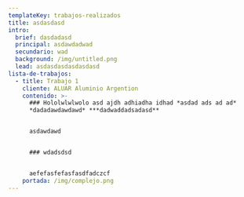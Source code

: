```yaml
---
templateKey: trabajos-realizados
title: asdasdasd
intro:
  brief: dasdadasd
  principal: asdawdadwad
  secundario: wad
  background: /img/untitled.png
  lead: asdasdasdasdasdasd
lista-de-trabajos:
  - title: Trabajo 1
    cliente: ALUAR Aluminio Argention
    contenido: >-
      ### Hololwlwlwolo asd ajdh adhiadha idhad *asdad ads ad ad*
      *dadadawdawdawd* ***dadwaddadsadasd**


      asdawdawd


      ### wdadsdsd


      aefefasfefasfasdfadczcf
    portada: /img/complejo.png
---
```

